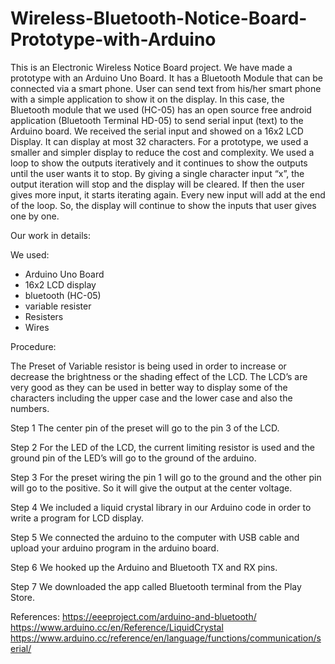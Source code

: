 # Wireless-Bluetooth-Notice-Board-Prototype-with-Arduino
This is an Electronic Wireless Notice Board project. We have made a prototype with an Arduino Uno Board. It has a Bluetooth Module that can be connected via a smart phone. User can send text from his/her smart phone with a simple application to show it on the display. In this case, the Bluetooth module that we used (HC-05) has an open source free android application (Bluetooth Terminal HD-05) to send serial input (text) to the Arduino board. We received the serial input and showed on a 16x2 LCD Display. It can display at most 32 characters. For a prototype, we used a smaller and simpler display to reduce the cost and complexity. We used a loop to show the outputs iteratively and it continues to show the outputs until the user wants it to stop. By giving a single character input “x”, the output iteration will stop and the display will be cleared. If then the user gives more input, it starts iterating again. Every new input will add at the end of the loop. So, the display will continue to show the inputs that user gives one by one.

Our work in details:

We used:
  - Arduino Uno Board
  - 16x2 LCD display
  - bluetooth (HC-05)
  - variable resister
  - Resisters
  - Wires
  
Procedure:

The Preset of Variable resistor is being used in order to increase or decrease the brightness or the shading effect of the LCD. The LCD’s are very good as they can be used in better way to display some of the characters including the upper case and the lower case and also the numbers.

Step 1
The center pin of the preset will go to the pin 3 of the LCD.

Step 2
For the LED of the LCD, the current limiting resistor is used and the ground pin of the LED’s will go to the ground of the arduino.

Step 3
For the preset wiring the pin 1 will go to the ground and the other pin will go to the positive. So it will give the output at the center voltage.

Step 4
We included a liquid crystal library in our Arduino code in order to write a program for LCD display.

Step 5
We connected the arduino to the computer with USB cable and upload your arduino program in the arduino board.

Step 6
We hooked up the Arduino and Bluetooth TX and RX pins.

Step 7
We downloaded the app called Bluetooth terminal from the Play Store.

References:
https://eeeproject.com/arduino-and-bluetooth/
https://www.arduino.cc/en/Reference/LiquidCrystal
https://www.arduino.cc/reference/en/language/functions/communication/serial/
